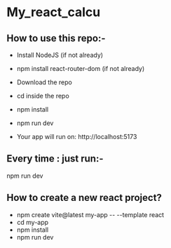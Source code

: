 # My_react_calcu


## How to use this repo:-
- Install NodeJS (if not already)
- npm install react-router-dom  (if not already)
- Download the repo
- cd inside the repo
- npm install
- npm run dev

- Your app will run on: http://localhost:5173

## Every time : just run:-
npm run dev

## How to create a new react project?

  - npm create vite@latest my-app -- --template react
  - cd my-app
  - npm install
  - npm run dev
